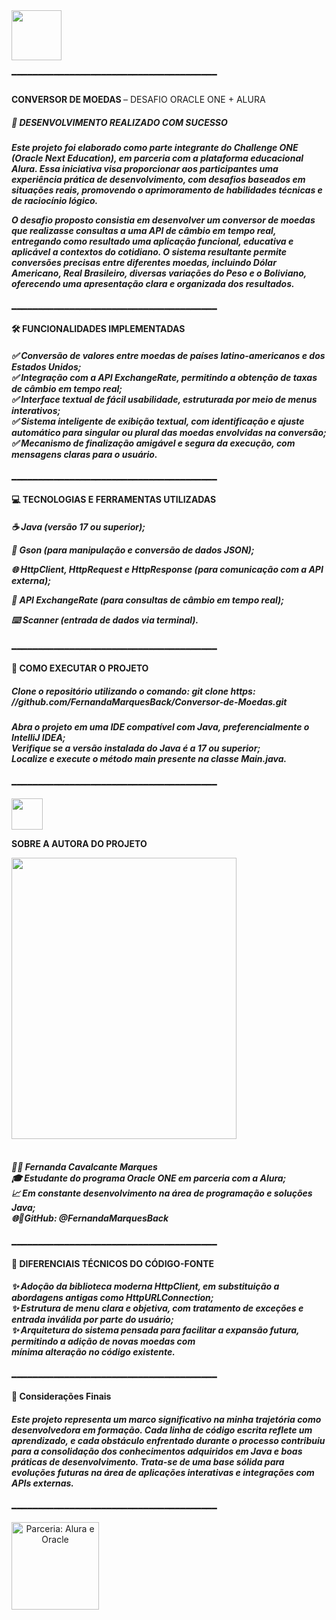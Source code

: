 <div style="display: inline">
            <img width='80' height='80' src="https://github.com/user-attachments/assets/39c0c823-7278-4c86-8f33-c45aecec10fa" />
            
━━━━━━━━━━━━━━━━━━━━━━━━━━━━━━━━━━━━━━━

 <h3></h3> <b> CONVERSOR DE MOEDAS  </b>– DESAFIO ORACLE ONE + ALURA  </h3>   

 <h5>📢 DESENVOLVIMENTO REALIZADO COM SUCESSO </h5>  
                   <h5>     <p>
Este projeto foi elaborado como parte integrante do Challenge ONE (Oracle Next Education), em parceria com a plataforma educacional Alura. Essa iniciativa visa proporcionar aos participantes uma experiência prática de desenvolvimento, com desafios baseados em situações reais, promovendo o aprimoramento de habilidades técnicas e de raciocínio lógico.</p>

O desafio proposto consistia em desenvolver um conversor de moedas que realizasse consultas a uma API de câmbio em tempo real, entregando como resultado uma aplicação funcional, educativa e aplicável a contextos do cotidiano. O sistema resultante permite conversões precisas entre diferentes moedas, incluindo Dólar Americano, Real Brasileiro, diversas variações do Peso e o Boliviano, oferecendo uma apresentação clara e organizada dos resultados.</h5>


━━━━━━━━━━━━━━━━━━━━━━━━━━━━━━━━━━━━━━━

<b>🛠 FUNCIONALIDADES IMPLEMENTADAS</b>

<h5>
✅ Conversão de valores entre moedas de países latino-americanos e dos Estados Unidos;<br>
✅ Integração com a API ExchangeRate, permitindo a obtenção de taxas de câmbio em tempo real;<br>
✅ Interface textual de fácil usabilidade, estruturada por meio de menus interativos;<br>
✅ Sistema inteligente de exibição textual, com identificação e ajuste automático para singular ou plural das moedas envolvidas na conversão;<br>
✅ Mecanismo de finalização amigável e segura da execução, com mensagens claras para o usuário.</h5>

━━━━━━━━━━━━━━━━━━━━━━━━━━━━━━━━━━━━━━━

<b>💻 TECNOLOGIAS E FERRAMENTAS UTILIZADAS</b>

<h5>
<p> ☕️ Java (versão 17 ou superior);
<p> 🔄  Gson (para manipulação e conversão de dados JSON);
<p> 🌐 HttpClient, HttpRequest e HttpResponse (para comunicação com a API externa);
<p> 💱 API ExchangeRate (para consultas de câmbio em tempo real);
<p> ⌨️ Scanner (entrada de dados via terminal).
</h5>
━━━━━━━━━━━━━━━━━━━━━━━━━━━━━━━━━━━━━━━

<b>🚀 COMO EXECUTAR O PROJETO</b>

<h5>Clone o repositório utilizando o comando: git clone https: <a>//github.com/FernandaMarquesBack/Conversor-de-Moedas.git</a> 
      </h5>

<h5> 
Abra o projeto em uma IDE compatível com Java, preferencialmente o IntelliJ IDEA;<br>
Verifique se a versão instalada do Java é a 17 ou superior;<br>
Localize e execute o método main presente na classe Main.java.</h5>

━━━━━━━━━━━━━━━━━━━━━━━━━━━━━━━━━━━━━━━

<img width='50' height='50' src="https://github.com/user-attachments/assets/0587a78a-ca85-4430-9744-fd239d79ecfe">
 
<b> SOBRE A AUTORA DO PROJETO </b> <br> 

<img width='360' height='450' src="https://github.com/user-attachments/assets/dbba457a-e453-4897-8e9d-d4205d147564" />
<h5>
<br>👩‍💻 Fernanda Cavalcante Marques
<br>🎓 Estudante do programa Oracle ONE em parceria com a Alura;
<br>📈 Em constante desenvolvimento na área de programação e soluções Java;
<br>🌐🔗GitHub: @FernandaMarquesBack</h5>

━━━━━━━━━━━━━━━━━━━━━━━━━━━━━━━━━━━━━━━

<b>📝 DIFERENCIAIS TÉCNICOS DO CÓDIGO-FONTE</b>

<h5>
✨ Adoção da biblioteca moderna HttpClient, em substituição a abordagens antigas como HttpURLConnection;<br> 
✨ Estrutura de menu clara e objetiva, com tratamento de exceções e entrada inválida por parte do usuário;<br>
✨ Arquitetura do sistema pensada para facilitar a expansão futura, permitindo a adição de novas moedas com <br> 
mínima alteração no código existente.
</h5>
━━━━━━━━━━━━━━━━━━━━━━━━━━━━━━━━━━━━━━━

<b>📌 Considerações Finais</b>

<h5>
Este projeto representa um marco significativo na minha trajetória como desenvolvedora em formação. Cada linha de código escrita reflete um aprendizado, e cada obstáculo enfrentado durante o processo contribuiu para a consolidação dos conhecimentos adquiridos em Java e boas práticas de desenvolvimento. Trata-se de uma base sólida para evoluções futuras na área de aplicações interativas e integrações com APIs externas. </h5>

━━━━━━━━━━━━━━━━━━━━━━━━━━━━━━━━━━━━━━━

<div style="text-align: center;">
 <img width='140' height='140' src="https://github.com/user-attachments/assets/9d3af19c-80ac-4e87-8377-918a434073c7" alt="Parceria: Alura e Oracle" style="display: block; >margin: 0 auto;">  
</div>







